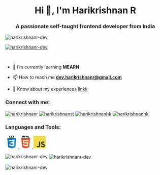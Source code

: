 <h1 align="center">Hi 👋, I'm Harikrishnan R</h1>
<h3 align="center">A passionate self-taught frontend developer from India</h3>

<p align="left"> <img src="https://komarev.com/ghpvc/?username=harikrishnanr-dev&label=Profile%20views&color=0e75b6&style=flat" alt="harikrishnanr-dev" /> </p>

<p align="left"> <a href="https://github.com/ryo-ma/github-profile-trophy"><img src="https://github-profile-trophy.vercel.app/?username=harikrishnanr-dev" alt="harikrishnanr-dev" /></a> </p>

<p align="left"> <a href="https://twitter.com/" target="blank"><img src="https://img.shields.io/twitter/follow/?logo=twitter&style=for-the-badge" alt="" /></a> </p>

- 🌱 I’m currently learning **MEARN**

- 📫 How to reach me **dev.harikrishnanr@gmail.com**

- 📄 Know about my experiences [linkk](linkk)

<h3 align="left">Connect with me:</h3>
<p align="left">
<a href="https://linkedin.com/in/devharikrishnanr/" target="blank"><img align="center" src="https://raw.githubusercontent.com/rahuldkjain/github-profile-readme-generator/master/src/images/icons/Social/linked-in-alt.svg" alt="harikrishnanr" height="30" width="40" /></a>
<a href="https://stackoverflow.com/users/25198005/harikrishnan-r" target="blank"><img align="center" src="https://raw.githubusercontent.com/rahuldkjain/github-profile-readme-generator/master/src/images/icons/Social/stack-overflow.svg" alt="harikrishnanst" height="30" width="40" /></a>
<a href="https://www.hackerrank.com/profile/dev_harikrishna1" target="blank"><img align="center" src="https://raw.githubusercontent.com/rahuldkjain/github-profile-readme-generator/master/src/images/icons/Social/hackerrank.svg" alt="harikrishnanhk" height="30" width="40" /></a>
<a href="https://leetcode.com/u/Ggek9VC2ZM/" target="blank"><img align="center" src="https://raw.githubusercontent.com/rahuldkjain/github-profile-readme-generator/master/src/images/icons/Social/leet-code.svg" alt="harikrishnanhk" height="30" width="40" /></a>
</p>

<h3 align="left">Languages and Tools:</h3>
<p align="left"> <a href="https://www.w3schools.com/css/" target="_blank" rel="noreferrer"> <img src="https://raw.githubusercontent.com/devicons/devicon/master/icons/css3/css3-original-wordmark.svg" alt="css3" width="40" height="40"/> </a> <a href="https://www.w3.org/html/" target="_blank" rel="noreferrer"> <img src="https://raw.githubusercontent.com/devicons/devicon/master/icons/html5/html5-original-wordmark.svg" alt="html5" width="40" height="40"/> </a> <a href="https://developer.mozilla.org/en-US/docs/Web/JavaScript" target="_blank" rel="noreferrer"> <img src="https://raw.githubusercontent.com/devicons/devicon/master/icons/javascript/javascript-original.svg" alt="javascript" width="40" height="40"/> </a> </p>

<p><img align="left" src="https://github-readme-stats.vercel.app/api/top-langs?username=harikrishnanr-dev&show_icons=true&locale=en&layout=compact" alt="harikrishnanr-dev" /></p>

<p>&nbsp;<img align="center" src="https://github-readme-stats.vercel.app/api?username=harikrishnanr-dev&show_icons=true&locale=en" alt="harikrishnanr-dev" /></p>

<p><img align="center" src="https://github-readme-streak-stats.herokuapp.com/?user=harikrishnanr-dev&" alt="harikrishnanr-dev" /></p>
